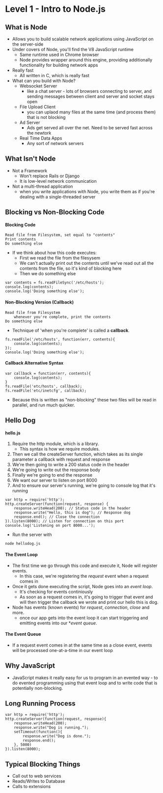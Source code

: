 # Level 1 - Intro to Node.js

## What is Node

* Allows you to build scalable network applications using JavaScript on the server-side
* Under covers of Node, you'll find the V8 JavaScript runtime
	* Same runtime used in Chrome browser
	* Node provides wrapper around this engine, providing additionally functionality for building network apps
* Really fast
	* All written in C, which is really fast
* What can you build with Node?
	* Websocket Server
		* like a chat server - lots of browsers connecting to server, and sending messages between client and server and socket stays open
	* File Upload Client
		* you can uplaod many files at the same time (and process them) that is not blocking
	* Ad Server
		* Ads get served all over the net. Need to be served fast across the newtork
	* Real Time Data Apps
		* Any sort of network servers
		
## What Isn't Node

* Not a Framework
	* Won't replace Rails or Django
	* It is low-level network communication
* Not a multi-thread application
	* when you write applications with Node, you write them as if you're dealing with a single-threaded server

## Blocking vs Non-Blocking Code

#### Blocking Code

```
Read file from Filesystem, set equal to "contents"
Print contents
Do something else
```

* If we think about how this code executes:
	* First we read the file from the filesysem
	* We can't actually print out the contents until we've read out all the contents from the file, so it's kind of blocking here
	* Then we do something else

```
var contents = fs.readFileSync('/etc/hosts');
console.log(contents);
console.log('Doing something else');
```
	
#### Non-Blocking Version (Callback)

```
Read file from Filesystem
	whenever you're complete, print the contents
Do something else
```

* Technique of 'when you're complete' is called a **callback**.

```
fs.readFile('/etc/hosts', function(err, contents){
	console.log(contents);
});
console.log('Doing something else');
```

#### Callback Alternative Syntax

```
var callback = function(err, contents){
	console.log(contents);
}
fs.readFile('etc/hosts', callback);
fs.readFile('etc/inetcfg', callback);
```

* Because this is written as "non-blocking" these two files will be read in parallel, and run much quicker.

## Hello Dog

#### hello.js

1. Require the http module, which is a library. 
	* This syntax is how we require modules.
2. Then we call the createServer function, which takes as its single parameter a callback with request and response
3. We're then going to write a 200 status code in the header
4. We're going to write out the response body
5. Finally we're going to end the response
6. We want our server to listen on port 8000
7. And to ensure our server's running, we're going to console log that it's running

```
var http = require('http');
http.createServer(function(request, response) {
	response.writeHead(200); // Status code in the header
	response.write("Hello, this is dog"); // Response dog
	response.end(); // Close the connection
}).listen(8000); // Listen for connection on this port
console.log('Listening on port 8000...');
```
* Run the server with 

```
node hellodog.js
```

#### The Event Loop

* The first time we go through this code and execute it, Node will register events.
	* In this case, we're registering the *request* event when a request comes in
* Once it gets done executing the script, Node goes into an *event loop*. 
	* It's checking for events continiously 
	* As soon as a request comes in, it's going to trigger that event and will then trigger the callback we wrote and print our hello this is dog.
* Node has events (known events) for *request*, *connection*, *close* and more.
	* once our app gets into the event loop it can start triggering and emitting events into our **event queue*.

#### The Event Queue

* If a request event comes in at the same time as a close event, events will be processed one-at-a-time in our event loop

## Why JavaScript

* JavaScript makes it really easy for us to program in an evented way - to do evented programming using that event loop and to write code that is potentially non-blocking. 

## Long Running Process

```
var http = require('http');
http.createServer(function(request, response){
	response.writeHead(200);
	response.write("Dog is running.");
	setTimeout(function(){
		response.write("Dog is done.");
		response.end();
	}, 5000)
}).listen(8000);
```

## Typical Blocking Things

* Call out to web services
* Reads/Writes to Database
* Calls to extensions